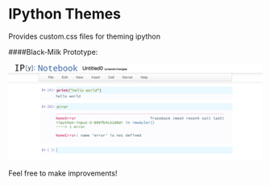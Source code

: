 IPython Themes
==============



Provides custom.css files for theming ipython


####Black-Milk Prototype:

![ScreenShot](https://raw.githubusercontent.com/Black-Milk/ipython-themes/master/black-milk%20prototype/black-milk.png)


Feel free to make improvements!
